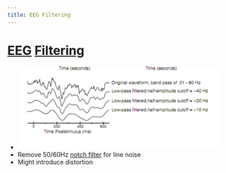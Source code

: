 ```yaml
---
title: EEG Filtering
---
```


# [EEG](EEG.md) [Filtering](Filtering.md)
- ![im](assets/Pasted%20Image%2020220502153920.png)
- Remove 50/60Hz [notch filter](Notch%20filter.md) for line noise
- Might introduce distortion
























































































